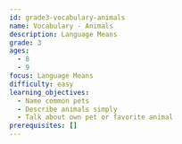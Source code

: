 ```yaml
---
id: grade3-vocabulary-animals
name: Vocabulary - Animals
description: Language Means
grade: 3
ages:
  - 8
  - 9
focus: Language Means
difficulty: easy
learning_objectives:
  - Name common pets
  - Describe animals simply
  - Talk about own pet or favorite animal
prerequisites: []
---
```


